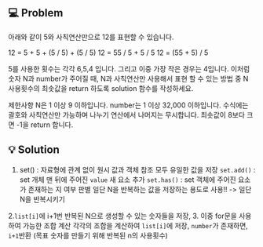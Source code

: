 ## 💻 Problem

아래와 같이 5와 사칙연산만으로 12를 표현할 수 있습니다.

12 = 5 + 5 + (5 / 5) + (5 / 5)
12 = 55 / 5 + 5 / 5
12 = (55 + 5) / 5

5를 사용한 횟수는 각각 6,5,4 입니다. 그리고 이중 가장 작은 경우는 4입니다.
이처럼 숫자 N과 number가 주어질 때, N과 사칙연산만 사용해서 표현 할 수 있는 방법 중 N 사용횟수의 최솟값을 return 하도록 solution 함수를 작성하세요.

제한사항
N은 1 이상 9 이하입니다.
number는 1 이상 32,000 이하입니다.
수식에는 괄호와 사칙연산만 가능하며 나누기 연산에서 나머지는 무시합니다.
최솟값이 8보다 크면 -1을 return 합니다.
<br/>

## 💡 Solution

1. set() : 자료형에 관계 없이 원시 값과 객체 참조 모두 유일한 값을 저장
   `set.add()` : set 개체 맨 뒤에 주어진 `value` 새 요소 추가
   `set.has()` : set 객체에 주어진 요소가 존재하는 지 여부 판별
   일단 N을 반복하는 값을 저장하는 용도로 사용!! -> 일단 N을 반복시키기

2.`list[i]`에 i+1번 반복된 N으로 생성할 수 있는 숫자들을 저장, 3. 이중 for문을 사용하여 가능한 조합 계산
각각의 조합을 계산하여 `list[i]`에 저장, `number`가 존재하면, `i+1`반환 (목표 숫자를 만들기 위해 반복된 n의 사용횟수)
